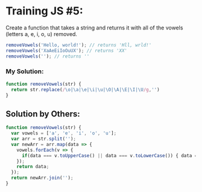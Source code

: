 # Training JS #5:

Create a function that takes a string and returns it with all of the vowels (letters a, e, i, o, u) removed.
```js
removeVowels('Hello, world!'); // returns 'Hll, wrld!'
removeVowels('XaAeEiIoOuUX'); // returns 'XX'
removeVowels(''); // returns ''
```

### My Solution:
```js
function removeVowels(str) {
  return str.replace(/\o|\a|\e|\i|\u|\O|\A|\E|\I|\U/g,'')
}
```

## Solution by Others:
```js
function removeVowels(str) {
  var vowels = ['a', 'e', 'i', 'o', 'u'];
  var arr = str.split('');
  var newArr = arr.map(data => {
    vowels.forEach(v => {
      if(data === v.toUpperCase() || data === v.toLowerCase()) { data = '';}
    });
    return data;
  });
  return newArr.join('');
}
```